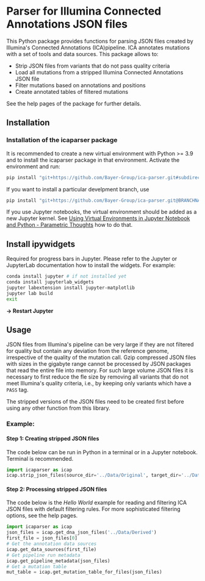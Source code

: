 # Parser for Illumina Connected Annotations JSON files

This Python package provides functions for parsing JSON files created by Illumina's Connected Annotations (ICA)pipeline.  ICA annotates mutations with a set of tools and data sources. This package allows to:

* Strip JSON files from variants that do not pass quality criteria
* Load all mutations from a stripped Illumina Connected Annotations JSON file
* Filter mutations based on annotations and positions
* Create annotated tables of filtered mutations

See the help pages of the package for further details.

## Installation

### Installation of the icaparser package

It is recommended to create a new virtual environment with Python >= 3.9 and to install the icaparser package in that environment. Activate the environment and run:

```sh
pip install "git+https://github.com/Bayer-Group/ica-parser.git#subdirectory=icaparser"
```

If you want to install a particular develpment branch, use

```sh
pip install "git+https://github.com/Bayer-Group/ica-parser.git@BRANCHNAME#subdirectory=icaparser"
```

If you use Jupyter notebooks, the virtual environment should be added as a new Jupyter kernel. See [Using Virtual Environments in Jupyter Notebook and Python - Parametric Thoughts](https://janakiev.com/blog/jupyter-virtual-envs/) how to do that.

## Install ipywidgets

Required for progress bars in Jupyter. Please refer to the Jupyter or JupyterLab documentation how to install the widgets. For example:

```sh
conda install jupyter # if not installed yet
conda install jupyterlab_widgets
jupyter labextension install jupyter-matplotlib
jupyter lab build
exit
```

**→ Restart Jupyter**

## Usage

JSON files from Illumina's pipeline can be very large if they are not filtered for quality but contain any deviation from the reference genome, irrespective of the quality of the mutation call. Gzip compressed JSON files with sizes in the gigabyte range cannot be processed by JSON packages that read the entire file into memory. For such large volume JSON files it is necessary to first reduce the fle size by removing all variants that do not meet Illumina's quality criteria, i.e., by keeping only variants which have a `PASS` tag.

The stripped versions of the JSON files need to be created first before using any other function from this library.

### Example:

#### Step 1: Creating stripped JSON files

The code below can be run in Python in a terminal or in a Jupyter notebook. Terminal is recommended.  

```python
import icaparser as icap
icap.strip_json_files(source_dir='../Data/Original', target_dir='../Data/Derived')
```



#### Step 2: Processing stripped JSON files

The code below is the *Hello World* example for reading and filtering ICA JSON files with default filtering rules. For more sophisticated filtering options, see the help pages.

```python
import icaparser as icap
json_files = icap.get_dna_json_files('../Data/Derived')
first_file = json_files[0]
# Get the annotation data sources
icap.get_data_sources(first_file)
# Get pipeline run metadata
icap.get_pipeline_metadata(json_files)
# Get a mutation table
mut_table = icap.get_mutation_table_for_files(json_files)
```

